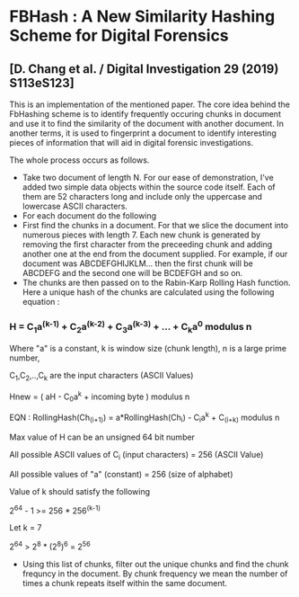 # FBHash : A New Similarity Hashing Scheme for Digital Forensics 
## [D. Chang et al. / Digital Investigation 29 (2019) S113eS123]

This is an implementation of the mentioned paper. The core idea behind the FbHashing scheme is to identify frequently occuring
chunks in document and use it to find the similarity of the document with another document. In another terms, it is used to 
fingerprint a document to identify interesting pieces of information that will aid in digital forensic investigations. 

The whole process occurs as follows.
- Take two document of length N. For our ease of demonstration, I've added two simple data objects within the source code itself.
Each of them are 52 characters long and include only the uppercase and lowercase ASCII characters. 
- For each document do the following
- First find the chunks in a document. For that we slice the document into numerous pieces with length 7. Each new chunk is generated by removing the first character from the preceeding chunk and adding another one at the end from the document supplied. For example, if our document was ABCDEFGHIJKLM... then the first chunk will be ABCDEFG and the second one will be BCDEFGH and so on. 
- The chunks are then passed on to the Rabin-Karp Rolling Hash function. Here a unique hash of the chunks are calculated using the following equation : 

### H = C<sub>1</sub>a<sup>(k-1)</sup> + C<sub>2</sub>a<sup>(k-2)</sup> + C<sub>3</sub>a<sup>(k-3)</sup> + ... + C<sub>k</sub>a<sup>0</sup> modulus n
Where "a" is a constant, k is window size (chunk length), n is a large prime number, 

C<sub>1</sub>,C<sub>2</sub>,..,C<sub>k</sub> are the input characters (ASCII Values)

Hnew = ( aH - C<sub>0</sub>a<sup>k</sup> + incoming byte ) modulus n

EQN : RollingHash(Ch<sub>(i+1)</sub>) = a*RollingHash(Ch<sub>i</sub>) - C<sub>i</sub>a<sup>k</sup> + C<sub>(i+k)</sub> modulus n

Max value of H can be an unsigned 64 bit number

All possible ASCII values of C<sub>i</sub> (input characters) = 256 (ASCII Value)

All possible values of "a" (constant) = 256 (size of alphabet)

Value of k should satisfy the following

   2<sup>64</sup> - 1 >= 256 * 256<sup>(k-1)</sup>

Let k = 7

   2<sup>64</sup> > 2<sup>8</sup> * (2<sup>8</sup>)<sup>6</sup> = 2<sup>56</sup>

- Using this list of chunks, filter out the unique chunks and find the chunk frequncy in the document. By chunk frequency we mean the number of times a chunk repeats itself within the same document. 
